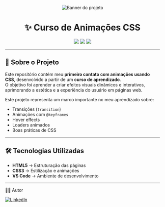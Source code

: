 <!-- Banner / Capa -->
<p align="center">
  <img src="https://i.pinimg.com/originals/a8/09/94/a8099418b2137e113c808fff5df2dc2a.gif" alt="Banner do projeto" />
</p>

<h1 align="center">✨ Curso de Animações CSS</h1>

<p align="center">
  <img src="https://img.shields.io/badge/HTML5-E34F26?style=for-the-badge&logo=html5&logoColor=white"/>
  <img src="https://img.shields.io/badge/CSS3-1572B6?style=for-the-badge&logo=css3&logoColor=white"/>
  <img src="https://img.shields.io/badge/Status-Concluído-brightgreen?style=for-the-badge"/>
</p>

---

## 📖 Sobre o Projeto  

Este repositório contém meu **primeiro contato com animações usando CSS**, desenvolvido a partir de um **curso de aprendizado**.  
O objetivo foi aprender a criar efeitos visuais dinâmicos e interativos, aprimorando a estética e a experiência do usuário em páginas web.  

Este projeto representa um marco importante no meu aprendizado sobre:  
- Transições (`transition`)  
- Animações com `@keyframes`  
- Hover effects  
- Loaders animados  
- Boas práticas de CSS  

---

## 🛠️ Tecnologias Utilizadas  

- **HTML5** → Estruturação das páginas  
- **CSS3** → Estilização e animações  
- **VS Code** → Ambiente de desenvolvimento  

---

👨‍💻 Autor  

[![LinkedIn](https://img.shields.io/badge/LinkedIn-0A66C2?style=for-the-badge&logo=linkedin&logoColor=white)](https://www.linkedin.com/in/vin%C3%ADcio-couto-091a2b1b3/)  
